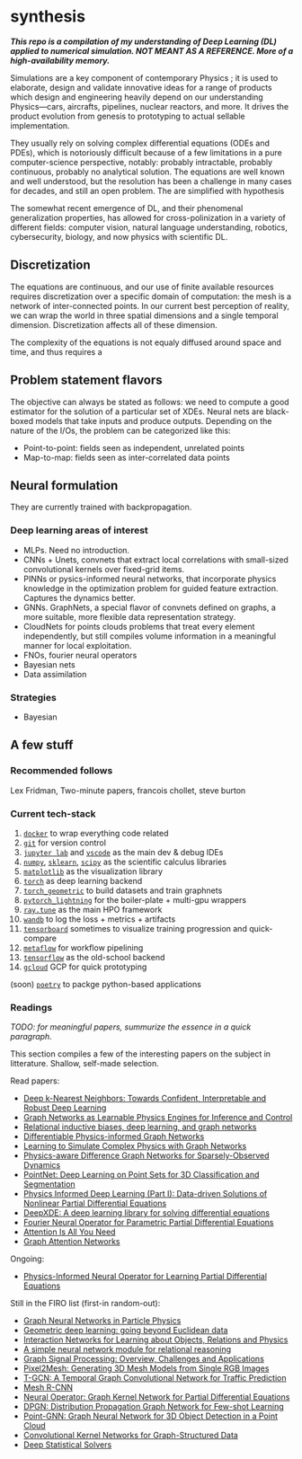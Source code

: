 # synthesis

***This repo is a compilation of my understanding of *Deep Learning* (DL) applied to numerical simulation. NOT MEANT AS A REFERENCE. More of a high-availability memory.***

Simulations are a key component of contemporary Physics ; it is used to elaborate, design and validate innovative ideas for a range of products which design and engineering heavily depend on our understanding Physics—cars, aircrafts, pipelines, nuclear reactors, and more. It drives the product evolution from genesis to prototyping to actual sellable implementation. 

They usually rely on solving complex differential equations (ODEs and PDEs), which is notoriously difficult because of a few limitations in a pure computer-science perspective, notably: probably intractable, probably continuous, probably no analytical solution. The equations are well known and well understood, but the resolution has been a challenge in many cases for decades, and still an open problem. The are simplified with hypothesis 

The somewhat recent emergence of DL, and their phenomenal generalization properties, has allowed for cross-polinization in a variety of different fields: computer vision, natural language understanding, robotics, cybersecurity, biology, and now physics with scientific DL.

## Discretization

The equations are continuous, and our use of finite available resources requires discretization over a specific domain of computation: the mesh is a network of inter-connected points. In our current best perception of reality, we can wrap the world in three spatial dimensions and a single temporal dimension. Discretization affects all of these dimension. 

The complexity of the equations is not equaly diffused around space and time, and thus requires a 

## Problem statement flavors

The objective can always be stated as follows: we need to compute a good estimator for the solution of a particular set of XDEs. Neural nets are black-boxed models that take inputs and produce outputs. Depending on the nature of the I/Os, the problem can be categorized like this:
* Point-to-point: fields seen as independent, unrelated points
* Map-to-map: fields seen as inter-correlated data points

## Neural formulation

They are currently trained with backpropagation. 

### Deep learning areas of interest

* MLPs. Need no introduction.
* CNNs + Unets, convnets that extract local correlations with small-sized convolutional kernels over fixed-grid items.
* PINNs or pysics-informed neural networks, that incorporate physics knowledge in the optimization problem for guided feature extraction. Captures the dynamics better.
* GNNs. GraphNets, a special flavor of convnets defined on graphs, a more suitable, more flexible data representation strategy. 
* CloudNets for points clouds problems that treat every element independently, but still compiles volume information in a meaningful manner for local exploitation.
* FNOs, fourier neural operators 
* Bayesian nets
* Data assimilation

### Strategies
* Bayesian

## A few stuff

### Recommended follows
Lex Fridman, Two-minute papers, francois chollet, steve burton

### Current tech-stack

1. [`docker`](https://www.docker.com/) to wrap everything code related
2. [`git`](https://git-scm.com/) for version control
3. [`jupyter lab`](https://jupyter.org/) and [`vscode`](https://code.visualstudio.com/) as the main dev & debug IDEs
4. [`numpy`](https://numpy.org/), [`sklearn`](https://scikit-learn.org/), [`scipy`](https://scipy.org/) as the scientific calculus libraries
5. [`matplotlib`](https://matplotlib.org/) as the visualization library 
6. [`torch`](https://pytorch.org/) as deep learning backend
7. [`torch_geometric`](https://pytorch-geometric.readthedocs.io/en/latest/) to build datasets and train graphnets
8. [`pytorch_lightning`](https://www.pytorchlightning.ai/) for the boiler-plate + multi-gpu wrappers
9. [`ray.tune`](https://docs.ray.io/en/latest/tune/index.html) as the main HPO framework
10. [`wandb`](https://wandb.ai/) to log the loss + metrics + artifacts
11. [`tensorboard`](https://www.tensorflow.org/tensorboard) sometimes to visualize training progression and quick-compare
12. [`metaflow`](https://metaflow.org/) for workflow pipelining
13. [`tensorflow`](https://www.tensorflow.org/) as the old-school backend
14. [`gcloud`](https://cloud.google.com/) GCP for quick prototyping

(soon) [`poetry`](https://python-poetry.org/) to packge python-based applications

### Readings

*TODO: for meaningful papers, summurize the essence in a quick paragraph.*

This section compiles a few of the interesting papers on the subject in litterature. Shallow, self-made selection.

Read papers:
* [Deep k-Nearest Neighbors: Towards Confident, Interpretable and Robust Deep Learning](https://arxiv.org/abs/1803.04765)
* [Graph Networks as Learnable Physics Engines for Inference and Control](https://arxiv.org/abs/1806.01242)
* [Relational inductive biases, deep learning, and graph networks](https://arxiv.org/abs/1806.01261)
* [Differentiable Physics-informed Graph Networks](https://arxiv.org/abs/1902.02950)
* [Learning to Simulate Complex Physics with Graph Networks](https://arxiv.org/abs/2002.09405)
* [Physics-aware Difference Graph Networks for Sparsely-Observed Dynamics](https://openreview.net/forum?id=r1gelyrtwH)
* [PointNet: Deep Learning on Point Sets for 3D Classification and Segmentation](https://arxiv.org/abs/1612.00593)
* [Physics Informed Deep Learning (Part I): Data-driven Solutions of Nonlinear Partial Differential Equations](https://arxiv.org/abs/1711.10561)
* [DeepXDE: A deep learning library for solving differential equations](https://arxiv.org/abs/1907.04502)
* [Fourier Neural Operator for Parametric Partial Differential Equations](https://arxiv.org/abs/2010.08895)
* [Attention Is All You Need](https://arxiv.org/abs/1706.03762)
* [Graph Attention Networks](https://arxiv.org/abs/1710.10903)

Ongoing:
* [Physics-Informed Neural Operator for Learning Partial Differential Equations](https://arxiv.org/abs/2111.03794)

Still in the FIRO list (first-in random-out):
* [Graph Neural Networks in Particle Physics](https://arxiv.org/abs/2007.13681)
* [Geometric deep learning: going beyond Euclidean data](https://arxiv.org/abs/1611.08097)
* [Interaction Networks for Learning about Objects, Relations and Physics](https://arxiv.org/abs/1612.00222)
* [A simple neural network module for relational reasoning](https://arxiv.org/abs/1706.01427)
* [Graph Signal Processing: Overview, Challenges and Applications](https://arxiv.org/abs/1712.00468)
* [Pixel2Mesh: Generating 3D Mesh Models from Single RGB Images](https://arxiv.org/abs/1804.01654)
* [T-GCN: A Temporal Graph Convolutional Network for Traffic Prediction](https://arxiv.org/abs/1811.05320)
* [Mesh R-CNN](https://arxiv.org/abs/1906.02739)
* [Neural Operator: Graph Kernel Network for Partial Differential Equations](https://arxiv.org/abs/2003.03485)
* [DPGN: Distribution Propagation Graph Network for Few-shot Learning](https://arxiv.org/abs/2003.14247)
* [Point-GNN: Graph Neural Network for 3D Object Detection in a Point Cloud](https://arxiv.org/abs/2003.01251)
* [Convolutional Kernel Networks for Graph-Structured Data](https://arxiv.org/abs/2003.05189)
* [Deep Statistical Solvers](https://hal.inria.fr/hal-02974541v2)
